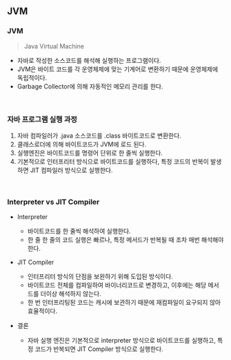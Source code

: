 ## JVM

### JVM

> Java Virtual Machine

- 자바로 작성한 소스코드를 해석해 실행하는 프로그램이다.
- JVM은 바이트 코드를 각 운영체제에 맞는 기계어로 변환하기 때문에 운영체제에 독립적이다.
- Garbage Collector에 의해 자동적인 메모리 관리를 한다.
<br/>

### 자바 프로그램 실행 과정

1. 자바 컴파일러가 .java 소스코드를 .class 바이트코드로 변환한다.
2. 클래스로더에 의해 바이트코드가 JVM에 로드 된다.
3. 실행엔진은 바이트코드를 명령어 단위로 한 줄씩 실행한다.
4. 기본적으로 인터프리터 방식으로 바이트코드를 실행하다, 특정 코드의 반복이 발생하면 JIT 컴파일러 방식으로 실행한다.
<br/>

### Interpreter vs JIT Compiler

* Interpreter
  - 바이트코드를 한 줄씩 해석하여 실행한다.
  - 한 줄 한 줄의 코드 실행은 빠르나, 특정 메서드가 반복될 때 조차 매번 해석해야 한다.

* JIT Compiler
  - 인터프리터 방식의 단점을 보완하기 위해 도입된 방식이다.
  - 바이트코드 전체를 컴파일하여 바이너리코드로 변경하고, 이후에는 해당 메서드를 더이상 해석하지 않는다.
  - 한 번 인터프리팅된 코드는 캐시에 보관하기 때문에 재컴파일이 요구되지 않아 효율적이다.

* 결론
  - 자바 실행 엔진은 기본적으로 interpreter 방식으로 바이트코드를 실행하고, 특정 코드가 반복되면 JIT Compiler 방식으로 실행한다.
